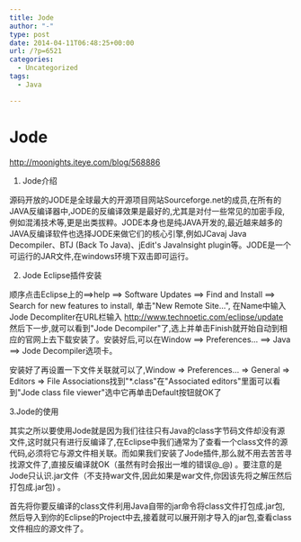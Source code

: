 ```yaml
---
title: Jode
author: "-"
type: post
date: 2014-04-11T06:48:25+00:00
url: /?p=6521
categories:
  - Uncategorized
tags:
  - Java

---
```

# Jode
http://moonights.iteye.com/blog/568886

1. Jode介绍

源码开放的JODE是全球最大的开源项目网站Sourceforge.net的成员,在所有的JAVA反编译器中,JODE的反编译效果是最好的,尤其是对付一些常见的加密手段,例如混淆技术等,更是出类拔粹。JODE本身也是纯JAVA开发的,最近越来越多的JAVA反编译软件也选择JODE来做它们的核心引擎,例如JCavaj Java Decompiler、BTJ (Back To Java)、jEdit's JavaInsight plugin等。JODE是一个可运行的JAR文件,在windows环境下双击即可运行。

2. Jode Eclipse插件安装

顺序点击Eclipse上的==>help ==> Software Updates ==> Find and Install ==> Search for new features to install, 单击"New Remote Site...", 在Name中输入Jode Decompliter在URL栏输入 http://www.technoetic.com/eclipse/update 然后下一步,就可以看到"Jode Decompiler"了,选上并单击Finish就开始自动到相应的官网上去下载安装了。安装好后,可以在Window ==> Preferences... ==> Java ==> Jode Decompiler选项卡。

安装好了再设置一下文件关联就可以了,Window => Preferences... => General => Editors => File Associations找到"*.class"在"Associated editors"里面可以看到"Jode class file viewer"选中它再单击Default按钮就OK了

3.Jode的使用

其实之所以要使用Jode就是因为我们往往只有Java的class字节码文件却没有源文件,这时就只有进行反编译了,在Eclipse中我们通常为了查看一个class文件的源代码,必须将它与源文件相关联。而如果我们安装了Jode插件,那么就不用去苦苦寻找源文件了,直接反编译就OK（虽然有时会报出一堆的错误@_@) 。要注意的是Jode只认识.jar文件（不支持war文件,因此如果是war文件,你因该先将之解压然后打包成.jar包) 。

首先将你要反编译的class文件利用Java自带的jar命令将class文件打包成.jar包,然后导入到你的Eclipse的Project中去,接着就可以展开刚才导入的jar包,查看class文件相应的源文件了。